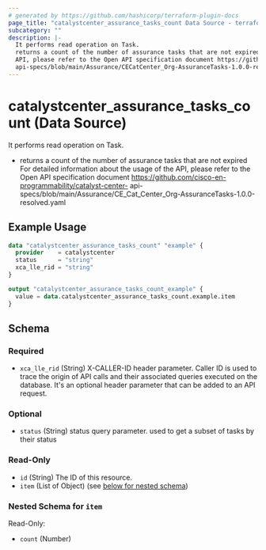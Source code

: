 ```yaml
---
# generated by https://github.com/hashicorp/terraform-plugin-docs
page_title: "catalystcenter_assurance_tasks_count Data Source - terraform-provider-catalystcenter"
subcategory: ""
description: |-
  It performs read operation on Task.
  returns a count of the number of assurance tasks that are not expired For detailed information about the usage of the
  API, please refer to the Open API specification document https://github.com/cisco-en-programmability/catalyst-center-
  api-specs/blob/main/Assurance/CECatCenter_Org-AssuranceTasks-1.0.0-resolved.yaml
---
```


# catalystcenter_assurance_tasks_count (Data Source)

It performs read operation on Task.

- returns a count of the number of assurance tasks that are not expired For detailed information about the usage of the
API, please refer to the Open API specification document https://github.com/cisco-en-programmability/catalyst-center-
api-specs/blob/main/Assurance/CE_Cat_Center_Org-AssuranceTasks-1.0.0-resolved.yaml

## Example Usage

```terraform
data "catalystcenter_assurance_tasks_count" "example" {
  provider    = catalystcenter
  status      = "string"
  xca_lle_rid = "string"
}

output "catalystcenter_assurance_tasks_count_example" {
  value = data.catalystcenter_assurance_tasks_count.example.item
}
```

<!-- schema generated by tfplugindocs -->
## Schema

### Required

- `xca_lle_rid` (String) X-CALLER-ID header parameter. Caller ID is used to trace the origin of API calls and their associated queries executed on the database. It's an optional header parameter that can be added to an API request.

### Optional

- `status` (String) status query parameter. used to get a subset of tasks by their status

### Read-Only

- `id` (String) The ID of this resource.
- `item` (List of Object) (see [below for nested schema](#nestedatt--item))

<a id="nestedatt--item"></a>
### Nested Schema for `item`

Read-Only:

- `count` (Number)
